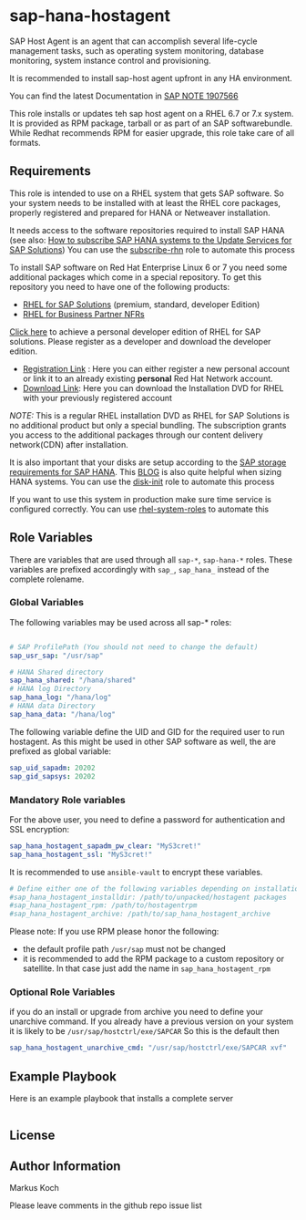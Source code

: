 sap-hana-hostagent
==================

SAP Host Agent is an agent that can accomplish several life-cycle management tasks, such as operating system monitoring, database monitoring, system instance control and provisioning.

It is recommended to install sap-host agent upfront in any HA environment.

You can find the latest Documentation in [SAP NOTE 1907566](https://launchpad.support.sap.com/#/notes/1907566)

This role installs or updates teh sap host agent on a RHEL 6.7 or 7.x system. It is provided as RPM package, tarball or as part of an SAP softwarebundle.
While Redhat recommends RPM for easier upgrade, this role take care of all formats.

Requirements
------------

This role is intended to use on a RHEL system that gets SAP software.
So your system needs to be installed with at least the RHEL core packages, properly registered and prepared for HANA or Netweaver installation.

It needs access to the software repositories required to install SAP HANA (see also: [How to subscribe SAP HANA systems to the Update Services for SAP Solutions](https://access.redhat.com/solutions/3075991))
You can use the [subscribe-rhn](https://galaxy.ansible.com/mk-ansible-roles/subscribe-rhn/)  role to automate this process

To install SAP software on Red Hat Enterprise Linux 6 or 7 you need some additional packages which come in a special repository. To get this repository you need to have one
of the following products:

 - [RHEL for SAP Solutions](https://access.redhat.com/solutions/3082481) (premium, standard, developer Edition)
 - [RHEL for Business Partner NFRs](https://partnercenter.redhat.com/NFRPageLayout)

[Click here](https://developers.redhat.com/products/sap/download/) to achieve a personal developer edition of RHEL for SAP solutions. Please register as a developer and download the developer edition.

- [Registration Link](http://developers.redhat.com/register) :
  Here you can either register a new personal account or link it to an already existing
  **personal** Red Hat Network account.
- [Download Link](https://access.redhat.com/downloads/content/69/ver=/rhel---7/7.2/x86_64/product-software):
  Here you can download the Installation DVD for RHEL with your previously registered
  account

*NOTE:* This is a regular RHEL installation DVD as RHEL for SAP Solutions is no additional
 product but only a special bundling. The subscription grants you access to the additional
 packages through our content delivery network(CDN) after installation.

It is also important that your disks are setup according to the [SAP storage requirements for SAP HANA](https://www.sap.com/documents/2015/03/74cdb554-5a7c-0010-82c7-eda71af511fa.html). This [BLOG](https://blogs.sap.com/2017/03/07/the-ultimate-guide-to-effective-sizing-of-sap-hana/) is also quite helpful when sizing HANA systems.
You can use the [disk-init](https://galaxy.ansible.com/mk-ansible-roles/disk-init/)  role to automate this process

If you want to use this system in production make sure time service is configured correctly. You can use [rhel-system-roles](https://access.redhat.com/articles/3050101) to automate this

Role Variables
--------------

There are variables that are used through all `sap-*`, `sap-hana-*` roles. These variables are prefixed accordingly with `sap_`, `sap_hana_` instead of the complete rolename.

### Global Variables

The following variables may be used across all sap-* roles:

```yaml

# SAP ProfilePath (You should not need to change the default)
sap_usr_sap: "/usr/sap"

# HANA Shared directory
sap_hana_shared: "/hana/shared"
# HANA log Directory
sap_hana_log: "/hana/log"
# HANA data Directory
sap_hana_data: "/hana/log"

```

The following variable define the UID and GID for the required user to run hostagent. As this might be used in other SAP software as well, the are prefixed as global variable:
```yaml
sap_uid_sapadm: 20202
sap_gid_sapsys: 20202
```

### Mandatory Role variables

For the above user, you need to define a password for authentication and SSL encryption:
```yaml
sap_hana_hostagent_sapadm_pw_clear: "MyS3cret!"
sap_hana_hostagent_ssl: "MyS3cret!"
```
It is recommended to use `ansible-vault` to encrypt these variables.

```yaml
# Define either one of the following variables depending on installation method
#sap_hana_hostagent_installdir: /path/to/unpacked/hostagent packages
#sap_hana_hostagent_rpm: /path/to/hostagentrpm
#sap_hana_hostagent_archive: /path/to/sap_hana_hostagent_archive
```
Please note: If you use RPM please honor the following:
- the default profile path `/usr/sap` must not be changed
- it is recommended to add the RPM package to a custom repository or satellite. In that case just add the name in `sap_hana_hostagent_rpm`



### Optional Role Variables

if you do an install or upgrade from archive you need to define your unarchive command. If you already have a previous version  on your system it is likely to be `/usr/sap/hostctrl/exe/SAPCAR`
So this is the default then
```yaml
sap_hana_hostagent_unarchive_cmd: "/usr/sap/hostctrl/exe/SAPCAR xvf"
```

Example Playbook
----------------

Here is an example playbook that installs a complete server

```yaml

```

License
-------


Author Information
------------------

Markus Koch

Please leave comments in the github repo issue list
